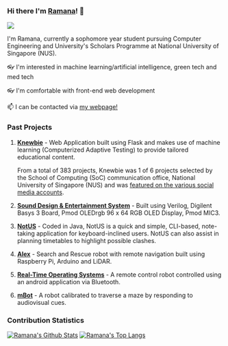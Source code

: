### Hi there I'm [Ramana](http://r-ramana.github.io/)! 👋

<a href="https://www.linkedin.com/in/ramana-r/"><img src="https://img.shields.io/badge/linkedin-%230077B5.svg?&style=for-the-badge&logo=linkedin&logoColor=white"></a>

I'm Ramana, currently a sophomore year student pursuing Computer Engineering and University's Scholars Programme at National University of Singapore (NUS).

👓 I'm interested in machine learning/artificial intelligence, green tech and med tech <br>

👓 I'm comfortable with front-end web development <br>

<!--🔭 I’m currently working on [, ]() <br>
🌱 I’m currently learning [ <br>-->
📫 I can be contacted via [my webpage!](http://r-ramana.github.io/)

### Past Projects
1. <b>[Knewbie](https://github.com/Orbital-Knewbie/Knewbie)</b> - Web Application built using Flask and makes use of machine learning (Computerized Adaptive Testing) to provide tailored educational content.

      From a total of 383 projects, Knewbie was 1 of 6 projects selected by the School of Computing (SoC) communication office, National University of Singapore (NUS) and was [featured on the various social media accounts](https://www.linkedin.com/feed/update/urn:li:activity:6703488818370215936/).
2. <b>[Sound Design & Entertainment System](https://github.com/R-Ramana/EE2026-FPGA-Project)</b> - Built using Verilog, Digilent Basys 3 Board, Pmod OLEDrgb 96 x 64 RGB OLED Display, Pmod MIC3. 
3. <b>[NotUS](https://github.com/AY2021S1-CS2113-T13-1/tp)</b> - Coded in Java, NotUS is a quick and simple, CLI-based, note-taking application for keyboard-inclined users. NotUS can also assist in planning timetables to highlight possible clashes.
4. <b>[Alex](https://github.com/R-Ramana/Alex)</b> - Search and Rescue robot with remote navigation built using Raspberry Pi, Arduino and LiDAR.
5. <b>[Real-Time Operating Systems](https://github.com/R-Ramana/CG2271)</b> - A remote control robot controlled using an android application via Bluetooth.
6. <b>[mBot](https://github.com/R-Ramana/mBot-A-Maze-ing-Race)</b> - A robot calibrated to traverse a maze by responding to audiovisual cues.


### Contribution Statistics
[![Ramana's Github Stats](https://github-readme-stats.vercel.app/api?username=r-ramana&count_private=true&theme=graywhite)](https://github.com/anuraghazra/github-readme-stats)
[![Ramana's Top Langs](https://github-readme-stats.vercel.app/api/top-langs/?username=r-ramana&layout=compact&langs_count=10)](https://github.com/anuraghazra/github-readme-stats)

<!--
**R-Ramana/R-Ramana** is a ✨ _special_ ✨ repository because its `README.md` (this file) appears on your GitHub profile.

Here are some ideas to get you started:

- ..
- 
- 👯 I’m looking to collaborate on ...
- 🤔 I’m looking for help with ...
- 💬 Ask me about ...
- 😄 Pronouns: ...
- ⚡ Fun fact: ...
-->
